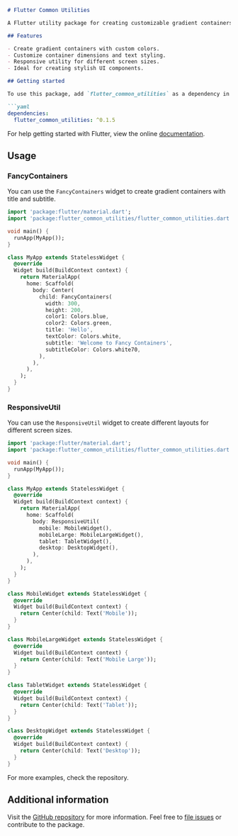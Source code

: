 ```markdown
# Flutter Common Utilities

A Flutter utility package for creating customizable gradient containers with titles and subtitles.

## Features

- Create gradient containers with custom colors.
- Customize container dimensions and text styling.
- Responsive utility for different screen sizes.
- Ideal for creating stylish UI components.

## Getting started

To use this package, add `flutter_common_utilities` as a dependency in your `pubspec.yaml` file.

```yaml
dependencies:
  flutter_common_utilities: ^0.1.5
```

For help getting started with Flutter, view the online
[documentation](https://flutter.dev).

## Usage

### FancyContainers

You can use the `FancyContainers` widget to create gradient containers with title and subtitle.

```dart
import 'package:flutter/material.dart';
import 'package:flutter_common_utilities/flutter_common_utilities.dart';

void main() {
  runApp(MyApp());
}

class MyApp extends StatelessWidget {
  @override
  Widget build(BuildContext context) {
    return MaterialApp(
      home: Scaffold(
        body: Center(
          child: FancyContainers(
            width: 300,
            height: 200,
            color1: Colors.blue,
            color2: Colors.green,
            title: 'Hello',
            textColor: Colors.white,
            subtitle: 'Welcome to Fancy Containers',
            subtitleColor: Colors.white70,
          ),
        ),
      ),
    );
  }
}

```

### ResponsiveUtil

You can use the `ResponsiveUtil` widget to create different layouts for different screen sizes.

```dart
import 'package:flutter/material.dart';
import 'package:flutter_common_utilities/flutter_common_utilities.dart';

void main() {
  runApp(MyApp());
}

class MyApp extends StatelessWidget {
  @override
  Widget build(BuildContext context) {
    return MaterialApp(
      home: Scaffold(
        body: ResponsiveUtil(
          mobile: MobileWidget(),
          mobileLarge: MobileLargeWidget(),
          tablet: TabletWidget(),
          desktop: DesktopWidget(),
        ),
      ),
    );
  }
}

class MobileWidget extends StatelessWidget {
  @override
  Widget build(BuildContext context) {
    return Center(child: Text('Mobile'));
  }
}

class MobileLargeWidget extends StatelessWidget {
  @override
  Widget build(BuildContext context) {
    return Center(child: Text('Mobile Large'));
  }
}

class TabletWidget extends StatelessWidget {
  @override
  Widget build(BuildContext context) {
    return Center(child: Text('Tablet'));
  }
}

class DesktopWidget extends StatelessWidget {
  @override
  Widget build(BuildContext context) {
    return Center(child: Text('Desktop'));
  }
}

```

For more examples, check the repository.

## Additional information

Visit the [GitHub repository](https://github.com/SoftEngAliijaz/flutter_common_utilities) for more information.
Feel free to [file issues](https://github.com/SoftEngAliijaz/flutter_common_utilities/issues) or contribute to the package.